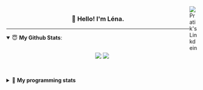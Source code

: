 <!--
<a href="https://twitter.com" target="_blank" rel="nofollow">
 <img align="right" alt="Pratik's Twitter" width="22px" src="https://cdn.jsdelivr.net/npm/simple-icons@v3/icons/twitter.svg" />
</a> 

-->
<a href="https://www.linkedin.com/in/lenagiacalone/" target="_blank" rel="nofollow">
 <img align="right" alt="Pratik's Linkdein" width="22px" src="https://cdn.jsdelivr.net/npm/simple-icons@v3/icons/linkedin.svg" />
</a>



<h3 align="center">👋 Hello! I'm Léna.</h3>

---

<!--
**lgiacalo/lgiacalo** is a ✨ _special_ ✨ repository because its `README.md` (this file) appears on your GitHub profile.

Here are some ideas to get you started:

- 🔭 I’m currently working on ...
- 🌱 I’m currently learning ...
- 👯 I’m looking to collaborate on ...
- 🤔 I’m looking for help with ...
- 💬 Ask me about ...
- 📫 How to reach me: ...
- 😄 Pronouns: ...
- ⚡ Fun fact: ...
-->

<details open>
 <summary> 😇 <b>My Github Stats</b>: </summary>
<br>
<p align = "center">
  <img src = "https://github-readme-stats.vercel.app/api?username=lgiacalo&show_icons=true&theme=nord" width="420">
  <img src = "https://github-readme-stats.vercel.app/api/top-langs/?username=lgiacalo&layout=compact&theme=nord">
</p>
 
<br>
<p align = "center">
  <imp src = "https://github-readme-stats.vercel.app/api/wakatime?username=lgiacalo&theme=nord">
</p>

</details>

<details>
 <summary>🤖 <b>My programming stats</b></summary>
 <br>
 
<!--START_SECTION:waka-->
![Lines of code](https://img.shields.io/badge/From%20Hello%20World%20I%27ve%20Written-956132%20lines%20of%20code-blue)

**🐱 My Github Data** 

> 🏆 599 Contributions in the Year 2021
 > 
> 📦 297.0 kB Used in Github's Storage 
 > 
> 🚫 Not Opted to Hire
 > 
> 📜 44 Public Repositories 
 > 
> 🔑 32 Private Repositories  
 > 
**I'm an Early 🐤** 

```text
🌞 Morning    186 commits    ████░░░░░░░░░░░░░░░░░░░░░   15.72% 
🌆 Daytime    448 commits    █████████░░░░░░░░░░░░░░░░   37.87% 
🌃 Evening    439 commits    █████████░░░░░░░░░░░░░░░░   37.11% 
🌙 Night      110 commits    ██░░░░░░░░░░░░░░░░░░░░░░░   9.3%

```
📅 **I'm Most Productive on Thursday** 

```text
Monday       182 commits    ███░░░░░░░░░░░░░░░░░░░░░░   15.38% 
Tuesday      165 commits    ███░░░░░░░░░░░░░░░░░░░░░░   13.95% 
Wednesday    228 commits    ████░░░░░░░░░░░░░░░░░░░░░   19.27% 
Thursday     245 commits    █████░░░░░░░░░░░░░░░░░░░░   20.71% 
Friday       168 commits    ███░░░░░░░░░░░░░░░░░░░░░░   14.2% 
Saturday     73 commits     █░░░░░░░░░░░░░░░░░░░░░░░░   6.17% 
Sunday       122 commits    ██░░░░░░░░░░░░░░░░░░░░░░░   10.31%

```


📊 **This Week I Spent My Time On** 

```text
⌚︎ Time Zone: Europe/Paris

💬 Programming Languages: 
JavaScript               30 hrs 25 mins      ███████████████████████░░   94.64% 
Other                    36 mins             ░░░░░░░░░░░░░░░░░░░░░░░░░   1.89% 
JSON                     31 mins             ░░░░░░░░░░░░░░░░░░░░░░░░░   1.65% 
CSV                      21 mins             ░░░░░░░░░░░░░░░░░░░░░░░░░   1.09% 
Markdown                 14 mins             ░░░░░░░░░░░░░░░░░░░░░░░░░   0.73%

🔥 Editors: 
VS Code                  32 hrs 9 mins       █████████████████████████   100.0%

🐱‍💻 Projects: 
pappers-engine           31 hrs 20 mins      ████████████████████████░   97.44% 
Unknown Project          35 mins             ░░░░░░░░░░░░░░░░░░░░░░░░░   1.84% 
works                    14 mins             ░░░░░░░░░░░░░░░░░░░░░░░░░   0.73%

💻 Operating System: 
Mac                      32 hrs 9 mins       █████████████████████████   100.0%

```

**I Mostly Code in C** 

```text
C                        26 repos            ████████░░░░░░░░░░░░░░░░░   33.33% 
JavaScript               13 repos            ████░░░░░░░░░░░░░░░░░░░░░   16.67% 
HTML                     8 repos             ██░░░░░░░░░░░░░░░░░░░░░░░   10.26% 
Shell                    8 repos             ██░░░░░░░░░░░░░░░░░░░░░░░   10.26% 
C++                      4 repos             █░░░░░░░░░░░░░░░░░░░░░░░░   5.13%

```


**Timeline**

![Chart not found](https://raw.githubusercontent.com/lgiacalo/lgiacalo/main/charts/bar_graph.png) 


<!--END_SECTION:waka-->

</details>
